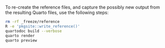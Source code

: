 To re-create the reference files, and capture the possibly new output from
the resulting Quarto files, use the following steps: 

```bash
rm -rf _freeze/reference
R -e 'pkgsite::write_reference()'
quartodoc build --verbose
quarto render
quarto preview
```
